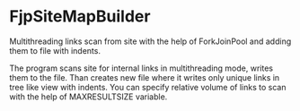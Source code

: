 # FjpSiteMapBuilder

Multithreading links scan from site with the help of ForkJoinPool and adding them to file with indents.

The program scans site for internal links in multithreading mode, writes them to the file.
Than creates new file where it writes only unique links in tree like view with indents. 
You can specify relative volume of links to scan with the help of MAXRESULTSIZE variable.
